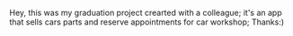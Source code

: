Hey, this was my graduation project crearted with a colleague; it's an app that sells cars parts and reserve appointments for car workshop; Thanks:) 
